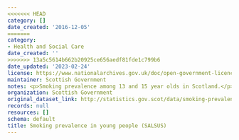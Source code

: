 ```yaml
---
<<<<<<< HEAD
category: []
date_created: '2016-12-05'
=======
category:
- Health and Social Care
date_created: ''
>>>>>>> 13a5c5614b662b20925ce656aedf81fde1c799b6
date_updated: '2023-02-24'
license: https://www.nationalarchives.gov.uk/doc/open-government-licence/version/3/
maintainer: Scottish Government
notes: <p>Smoking prevalence among 13 and 15 year olds in Scotland.</p>
organization: Scottish Government
original_dataset_link: http://statistics.gov.scot/data/smoking-prevalence-in-young-people-salsus
records: null
resources: []
schema: default
title: Smoking prevalence in young people (SALSUS)
---
```

